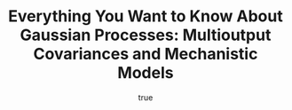 ---
abstract: ''
author:
- family: Lawrence
  given: Neil D.
  gscholar: r3SJcvoAAAAJ
  institute: University of Sheffield
  twitter: lawrennd
  url: http://inverseprobability.com
categories:
- Lawrence-cvpr12_2
day: '16'
errata: []
extras: []
key: Lawrence-cvpr12_2
layout: talk
linkpdf: ftp://ftp.dcs.shef.ac.uk/home/neil/gp_cvpr12_session2.pdf
month: 6
note: Tutorial with Raquel Urtasun.
published: 2012-06-16
section: pre
title: 'Everything You Want to Know About <span>G</span>aussian Processes: Multioutput
  Covariances and Mechanistic Models'
venue: CVPR Tutorial, Providence, RI, USA
year: '2012'
---